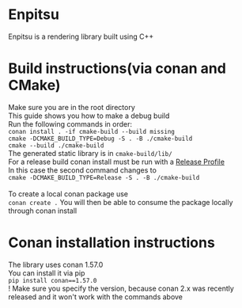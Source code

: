 # Enpitsu
Enpitsu is a rendering library built using C++
# Build instructions(via conan and CMake)
Make sure you are in the root directory<br>
This  guide shows you how to make a debug build<br>
Run the following commands in order:<br>
`conan install . -if cmake-build --build missing`<br>
`cmake -DCMAKE_BUILD_TYPE=Debug -S . -B ./cmake-build`<br>
`cmake --build ./cmake-build`<br>
The generated static library is in `cmake-build/lib/`<br>
For a release build conan install must be run with a [Release Profile](https://docs.conan.io/1/reference/profiles.html)<br>
In this case the second command changes to<br>
`cmake -DCMAKE_BUILD_TYPE=Release -S . -B ./cmake-build`<br><br>
To create a local conan package use<br>
`conan create .`
You will then be able to consume the package locally through conan install

# Conan installation instructions
The library uses conan 1.57.0<br>
You can install it via pip<br>
`pip install conan==1.57.0`<br>
! Make sure you specify the version, because conan 2.x was recently released and it won't work with the commands above
